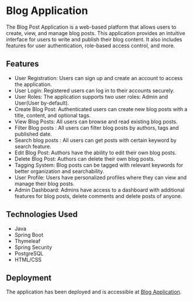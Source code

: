 # Blog Application

The Blog Post Application is a web-based platform that allows users to create, view, and manage blog posts. This application provides an intuitive interface for users to write and publish their blog content. It also includes features for user authentication, role-based access control, and more.

## Features
* User Registration: Users can sign up and create an account to access the application.
* User Login: Registered users can log in to their accounts securely.
* User Roles: The application supports two user roles: Admin and User(User by-default).
* Create Blog Post: Authenticated users can create new blog posts with a title, content, and optional tags.
* View Blog Posts: All users can browse and read existing blog posts.
* Filter Blog posts : All users can filter blog posts by authors, tags and published date.
* Search blog posts : All users can get posts with certain keyword by search feature.
* Edit Blog Post: Authors have the ability to edit their own blog posts.
* Delete Blog Post: Authors can delete their own blog posts.
* Tagging System: Blog posts can be tagged with relevant keywords for better organization and searchability.
* User Profile: Users have personalized profiles where they can view and manage their blog posts.
* Admin Dashboard: Admins have access to a dashboard with additional features for blog posts, delete comments and delete posts of anyone.

## Technologies Used
* Java
* Spring Boot
* Thymeleaf
* Spring Security
* PostgreSQL
* HTML/CSS

## Deployment

The application has been deployed and is accessible at [Blog Application](https://blogapplication-production.up.railway.app).

